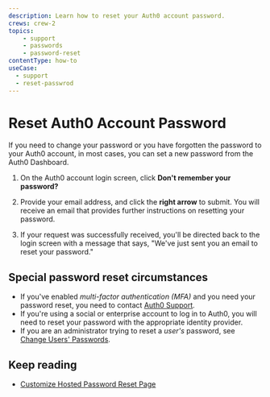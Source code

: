 ```yaml
---
description: Learn how to reset your Auth0 account password.
crews: crew-2
topics:
    - support
    - passwords
    - password-reset
contentType: how-to
useCase:
  - support
  - reset-passwrod
---
```


# Reset Auth0 Account Password

If you need to change your password or you have forgotten the password to your Auth0 account, in most cases, you can set a new password from the Auth0 Dashboard. 

1. On the Auth0 account login screen, click **Don't remember your password?**

2. Provide your email address, and click the **right arrow** to submit. You will receive an email that provides further instructions on resetting your password.

3. If your request was successfully received, you'll be directed back to the login screen with a message that says, "We've just sent you an email to reset your password."

## Special password reset circumstances

- If you've enabled <dfn data-key="multifactor-authentication">multi-factor authentication (MFA)</dfn> and you need your password reset, you need to contact [Auth0 Support](${env.DOMAIN_URL_SUPPORT}).
- If you're using a social or enterprise account to log in to Auth0, you will need to reset your password with the appropriate identity provider.
- If you are an administrator trying to reset a *user's* password, see [Change Users' Passwords](/connections/database/password-change).

## Keep reading

* [Customize Hosted Password Reset Page](/universal-login/password-reset)
